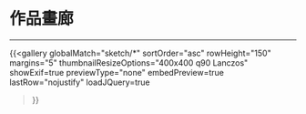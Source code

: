 # 作品畫廊
***
{{<gallery
    globalMatch="sketch/*"
    sortOrder="asc"
    rowHeight="150"
    margins="5"
    thumbnailResizeOptions="400x400 q90 Lanczos"
    showExif=true
	previewType="none"
    embedPreview=true
	lastRow="nojustify"
    loadJQuery=true
>}}
